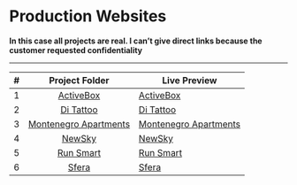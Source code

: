 # Production Websites

**In this case all projects are real. I can’t give direct links because the customer requested confidentiality**

---

|  #  |                                                 Project Folder                                                  | Live Preview                                                               |
| :-: | :-------------------------------------------------------------------------------------------------------------: | -------------------------------------------------------------------------- |
|  1  |               [ActiveBox](https://github.com/dotio/Production/tree/master/ActiveBox 'ActiveBox')                | [ActiveBox](https://dotio.github.io/Production/ActiveBox/dev/ 'ActiveBox') |
|  2  |                [Di Tattoo](https://github.com/dotio/Production/tree/master/DiTattoo 'Di Tattoo')                | [Di Tattoo](https://dotio.github.io/Production/DiTattoo/dev/ 'Di Tattoo')  |
|  3  | [Montenegro Apartments](https://github.com/dotio/Production/tree/master/Montenegro2019 'Montenegro Apartments') | [Montenegro Apartments](http://novirest.surge.sh 'Montenegro Apartments')  |
|  4  |                    [NewSky](https://github.com/dotio/Production/tree/master/NewsKy 'NewSky')                    | [NewSky](http://newsky1.surge.sh 'NewSky')                                 |
|  5  |                [Run Smart](https://github.com/dotio/Production/tree/master/RunSmart 'Run Smart')                | [Run Smart](https://dotio.github.io/Production/RunSmart/dev/ 'Run Smart')  |
|  6  |                     [Sfera](https://github.com/dotio/Production/tree/master/Sfera 'Sfera')                      | [Sfera](https://dotio.github.io/Production/Sfera/dev/ 'Sfera')             |
